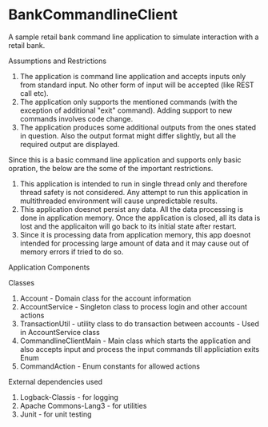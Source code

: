 # BankCommandlineClient
A sample retail bank command line application to simulate interaction with a retail bank.

Assumptions and Restrictions

1. The application is command line application and accepts inputs only from standard input. No other form of input will be accepted (like REST call etc).
2. The application only supports the mentioned commands (with the exception of additional "exit" command). Adding support to new commands involves code change.
3. The application produces some additional outputs from the ones stated in question. Also the output format might differ slightly, but all the required output are displayed.

Since this is a basic command line application and supports only basic opration, the below are the some of the important restrictions.

1. This application is intended to run in single thread only and therefore thread safety is not considered. Any attempt to run this application in multithreaded environment will cause unpredictable results.
2. This application doesnot persist any data. All the data processing is done in application memory. Once the application is closed, all its data is lost and the applicaiton will go back to its initial state after restart.
3. Since it is processing data from application memory, this app doesnot intended for processing large amount of data and it may cause out of memory errors if tried to do so.


Application Components

Classes
1. Account - Domain class for the account information
2. AccountService - Singleton class to process login and other account actions
3. TransactionUtil - utility class to do transaction between accounts - Used in AccountService class
4. CommandlineClientMain - Main class which starts the application and also accepts input and process the input commands till appliciation exits
Enum
1. CommandAction - Enum constants for allowed actions

External dependencies used
1. Logback-Classis - for logging
2. Apache Commons-Lang3 - for utilities
3. Junit - for unit testing


